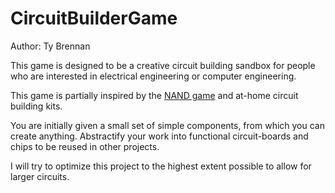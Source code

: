 # CircuitBuilderGame

Author: Ty Brennan

This game is designed to be a creative circuit building sandbox for people who are interested in electrical engineering or computer engineering.

This game is partially inspired by the [NAND game](https://nandgame.com) and at-home circuit building kits.

You are initially given a small set of simple components, from which you can create anything. Abstractify your work into functional circuit-boards and chips to be reused in other projects.

I will try to optimize this project to the highest extent possible to allow for larger circuits. 
